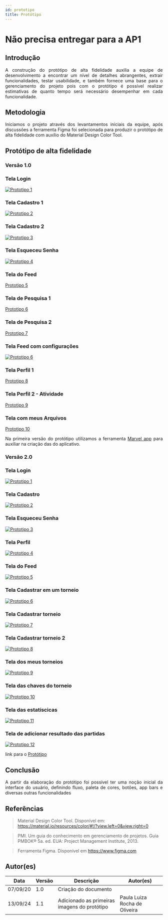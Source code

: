 ```yaml
---
id: prototipo
title: Protótipo
---
```


# Não precisa entregar para a AP1
## Introdução
 
<p align = "justify">
A construção do protótipo de alta fidelidade auxilia a equipe de desenvolvimento a encontrar um nível de detalhes abrangentes, extrair funcionalidades, testar usabilidade, e também fornece uma base para o gerenciamento do projeto pois com o protótipo é possível realizar estimativas de quanto tempo será necessário desempenhar em cada funcionalidade.
</p>
 
## Metodologia
 
<p align = "justify">
Iniciamos o projeto através dos levantamentos iniciais da equipe, após discussões a ferramenta Figma foi selecionada para produzir o protótipo de alta fidelidade com auxílio do Material Design Color Tool.
</p>
 
## Protótipo de alta fidelidade
 
### Versão 1.0
 
### Tela Login
[![Prototipo 1](../assets/prototipo/prototipo_1.png)](../assets/prototipo/prototipo_1.png)
 
### Tela Cadastro 1
 
[![Prototipo 2](../assets/prototipo/prototipo_2.png)](../assets/prototipo/prototipo_2.png)
 
### Tela Cadastro 2
 
[![Prototipo 3](../assets/prototipo/prototipo_3.png)](../assets/prototipo/prototipo_3.png)
 
### Tela Esqueceu Senha
 
[![Prototipo 4](../assets/prototipo/prototipo_4.png)](../assets/prototipo/prototipo_4.png)
 
### Tela do Feed
<a href="https://marvelapp.com/prototype/10i4hhfh/screen/95528538"> Prototipo 5 </a>

### Tela de Pesquisa 1
<a href="https://marvelapp.com/prototype/10i4hhfh/screen/95528624"> Prototipo 6 </a>

### Tela de Pesquisa 2
<a href="https://marvelapp.com/prototype/10i4hhfh/screen/95528758"> Prototipo 7 </a>
 
### Tela Feed com configurações
[![Prototipo 6](../assets/prototipo/prototipo_6.png)](../assets/prototipo/prototipo_6.png)
 
### Tela Perfil 1
<a href="https://marvelapp.com/prototype/10i4hhfh/screen/95528781"> Prototipo 8 </a>

### Tela Perfil 2 - Atividade
<a href="https://marvelapp.com/prototype/10i4hhfh/screen/95528940"> Prototipo 9 </a>
 
### Tela com meus Arquivos
<a href="https://marvelapp.com/prototype/10i4hhfh/screen/95528710"> Prototipo 10 </a>

<p align = "justify">
Na primeira versão do protótipo utilizamos a ferramenta <a href="https://marvelapp.com/">Marvel app</a>  para auxiliar na criação das do aplicativo.
</p>
 
### Versão 2.0

### Tela Login
[![Prototipo 1](../assets/prototipo/tela_de_login.png)](../assets/prototipo/tela_de_login.png)

### Tela Cadastro 
 
[![Prototipo 2](../assets/prototipo/registrar.png)](../assets/prototipo/registrar.png)

### Tela Esqueceu Senha
 
[![Prototipo 3](../assets/prototipo/esqueceu_a_senha.png)](../assets/prototipo/esqueceu_a_senha.png)

### Tela Perfil
[![Prototipo 4](../assets/prototipo/editar_perfil.png)](../assets/prototipo/editar_perfil.png)

### Tela do Feed
[![Prototipo 5](../assets/prototipo/feed.png)](../assets/prototipo/feed.png)

### Tela Cadastrar em um torneio
[![Prototipo 6](../assets/prototipo/cadastrar_no_torneio.png)](../assets/prototipo/cadastrar_no_torneio.png)

### Tela Cadastrar torneio
[![Prototipo 7](../assets/prototipo/cadastrar_torneio.png)](../assets/prototipo/cadastrar_torneio.png)

### Tela Cadastrar torneio 2
[![Prototipo 8](../assets/prototipo/cadastrar_torneio_2.png)](../assets/prototipo/cadastrar_torneio_2.png)

### Tela dos meus torneios
[![Prototipo 9](../assets/prototipo/meus_torneios.png)](../assets/prototipo/meus_torneios.png)

### Tela das chaves do torneio
[![Prototipo 10](../assets/prototipo/ver_torneio.png)](../assets/prototipo/ver_torneio.png)

### Tela das estatíscicas
[![Prototipo 11](../assets/prototipo/ver_estatisticas.png)](../assets/prototipo/ver_estatisticas.png)

### Tela de adicionar resultado das partidas
[![Prototipo 12](../assets/prototipo/adicionar_resultado_da_partida.png)](../assets/prototipo/adicionar_resultado_da_partida.png)

link para o <a href="https://www.figma.com/file/karoCnQtvMXWHEwdMuhQs0/Prototipo?node-id=0%3A1">Protótipo</a>
 
## Conclusão
 
<p align = "justify">
A partir da elaboração do protótipo foi possível ter uma noção inicial da interface do usuário, definindo fluxo, paleta de cores, botões, app bars e diversas outras funcionalidades
</p>
 
## Referências
 
> Material Design Color Tool. Disponível em:  https://material.io/resources/color/#!/?view.left=0&view.right=0
 
> PMI. Um guia do conhecimento em gerenciamento de projetos. Guia PMBOK® 5a. ed. EUA: Project Management Institute, 2013.
 
> Ferramenta Figma. Disponível em https://www.figma.com
 
## Autor(es)
 
| Data | Versão | Descrição | Autor(es) |
| -- | -- | -- | -- |
| 07/09/20 | 1.0 | Criação do documento |   |
| 13/09/24 | 1.1 | Adicionado as primeiras imagens do protótipo | Paula Luiza Rocha de Oliveira  |
